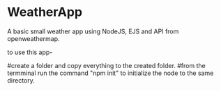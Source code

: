 # WeatherApp
A basic small weather app using NodeJS, EJS and API from openweathermap. 

to use this app- 

#create a folder and copy everything to the created folder.
#from the termminal run the command "npm init" to initialize the node to the same directory.

